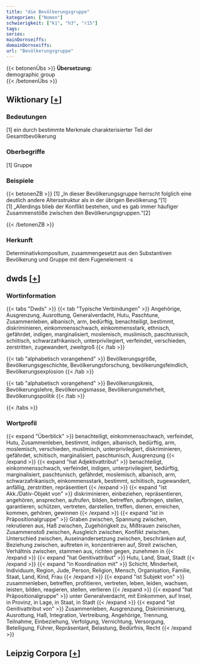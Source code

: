 ```yaml
---
title: "die Bevölkerungsgruppe"
kategorien: ["Nomen"]
schwierigkeit: ["k1", "h3", "r15"]
tags:
series:
mainDornseiffs:
domainDornseiffs:
url: "Bevölkerungsgruppe"
---
```


{{< betonenÜbs >}}
**Übersetzung:**  
demographic group  
{{< /betonenÜbs >}}

## Wiktionary [[+](https://de.wiktionary.org/wiki/Bevölkerungsgruppe)]

### Bedeutungen
[1] ein durch bestimmte Merkmale charakterisierter Teil der Gesamtbevölkerung  

### Oberbegriffe
[1] Gruppe  

### Beispiele
{{< betonenZB >}}
[1] „In dieser Bevölkerungsgruppe herrscht folglich eine deutlich andere Altersstruktur als in der übrigen Bevölkerung.“[1]  
[1] „Allerdings blieb der Konflikt bestehen, und es gab immer häufiger Zusammenstöße zwischen den Bevölkerungsgruppen.“[2]  

{{< /betonenZB >}}
### Herkunft
Determinativkompositum, zusammengesetzt aus den Substantiven Bevölkerung und Gruppe mit dem Fugenelement -s  



## dwds [[+](https://www.dwds.de/wb/Bevölkerungsgruppe)]

### Wortinformation
{{< tabs "Dwds" >}}
{{< tab "Typische Verbindungen" >}}
Angehörige, Ausgrenzung, Ausrottung, Generalverdacht, Hutu, Paschtune, Zusammenleben, albanisch, arm, bedürftig, benachteiligt, bestimmt, diskriminieren, einkommensschwach, einkommensstark, ethnisch, gefährdet, indigen, marginalisiert, moslemisch, muslimisch, paschtunisch, schiitisch, schwarzafrikanisch, unterprivilegiert, verfeindet, verschieden, zerstritten, zugewandert, zweitgroß
{{< /tab >}}

{{< tab "alphabetisch vorangehend" >}}
Bevölkerungsgröße, Bevölkerungsgeschichte, Bevölkerungsforschung, bevölkerungsfeindlich, Bevölkerungsexplosion
{{< /tab >}}

{{< tab "alphabetisch vorangehend" >}}
Bevölkerungskreis, Bevölkerungslehre, Bevölkerungsmasse, Bevölkerungsmehrheit, Bevölkerungspolitik
{{< /tab >}}

{{< /tabs >}}

### Wortprofil
{{< expand "Überblick" >}} benachteiligt, einkommensschwach, verfeindet, Hutu, Zusammenleben, bestimmt, indigen, albanisch, bedürftig, arm, moslemisch, verschieden, muslimisch, unterprivilegiert, diskriminieren, gefährdet, schiitisch, marginalisiert, paschtunisch, Ausgrenzung {{< /expand >}}
{{< expand "hat Adjektivattribut" >}} benachteiligt, einkommensschwach, verfeindet, indigen, unterprivilegiert, bedürftig, marginalisiert, paschtunisch, gefährdet, moslemisch, albanisch, arm, schwarzafrikanisch, einkommensstark, bestimmt, schiitisch, zugewandert, anfällig, zerstritten, repräsentiert {{< /expand >}}
{{< expand "ist Akk./Dativ-Objekt von" >}} diskriminieren, einbeziehen, repräsentieren, angehören, ansprechen, aufrufen, bilden, betreffen, aufbringen, stellen, garantieren, schützen, vertreten, darstellen, treffen, dienen, erreichen, kommen, gehören, gewinnen {{< /expand >}}
{{< expand "ist in Präpositionalgruppe" >}} Graben zwischen, Spannung zwischen, rekrutieren aus, Haß zwischen, Zugehörigkeit zu, Mißtrauen zwischen, Zusammenstoß zwischen, Ausgleich zwischen, Konflikt zwischen, Unterschied zwischen, Auseinandersetzung zwischen, beschränken auf, Beziehung zwischen, auftreten in, konzentrieren auf, Streit zwischen, Verhältnis zwischen, stammen aus, richten gegen, zunehmen in {{< /expand >}}
{{< expand "hat Genitivattribut" >}} Hutu, Land, Staat, Stadt {{< /expand >}}
{{< expand "in Koordination mit" >}} Schicht, Minderheit, Individuum, Region, Jude, Person, Religion, Mensch, Organisation, Familie, Staat, Land, Kind, Frau {{< /expand >}}
{{< expand "ist Subjekt von" >}} zusammenleben, betreffen, profitieren, vertreten, leben, leiden, wachsen, leisten, bilden, reagieren, stellen, verlieren {{< /expand >}}
{{< expand "hat Präpositionalgruppe" >}} unter Generalverdacht, mit Einkommen, auf Insel, in Provinz, in Lage, in Staat, in Stadt {{< /expand >}}
{{< expand "ist Genitivattribut von" >}} Zusammenleben, Ausgrenzung, Diskriminierung, Ausrottung, Haß, Integration, Vertreibung, Angehörige, Trennung, Teilnahme, Einbeziehung, Verfolgung, Vernichtung, Versorgung, Beteiligung, Führer, Repräsentant, Belastung, Bedürfnis, Recht {{< /expand >}}

## Leipzig Corpora [[+](https://corpora.uni-leipzig.de/en/res?word=Bevölkerungsgruppe&corpusId=deu_newscrawl-public_2018)]

